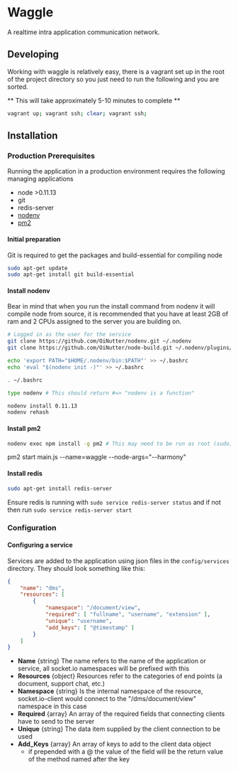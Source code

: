 # Waggle
A realtime intra application communication network.

## Developing

Working with waggle is relatively easy, there is a vagrant set up in the root of the project directory so you just need to run the following and you are sorted.

** This will take approximately 5-10 minutes to complete **
```bash
vagrant up; vagrant ssh; clear; vagrant ssh;
```


## Installation

### Production Prerequisites

Running the application in a production environment requires the following managing applications

* node >0.11.13
* git
* redis-server
* [nodenv](https://github.com/OiNutter/nodenv)
* [pm2](https://github.com/Unitech/PM2)

#### Initial preparation

Git is required to get the packages and build-essential for compiling node

```bash
sudo apt-get update
sudo apt-get install git build-essential
```

#### Install nodenv

Bear in mind that when you run the install command from nodenv it will compile node from source, it is recommended that you have at least 2GB of ram and 2 CPUs assigned to the server you are building on.

```bash
# Logged in as the user for the service
git clone https://github.com/OiNutter/nodenv.git ~/.nodenv
git clone https://github.com/OiNutter/node-build.git ~/.nodenv/plugins/node-build

echo 'export PATH="$HOME/.nodenv/bin:$PATH"' >> ~/.bashrc
echo 'eval "$(nodenv init -)"' >> ~/.bashrc

. ~/.bashrc

type nodenv # This should return #=> "nodenv is a function"

nodenv install 0.11.13
nodenv rehash
```

#### Install pm2
```bash
nodenv exec npm install -g pm2 # This may need to be run as root (sudo)
```
pm2 start main.js --name=waggle --node-args="--harmony"
#### Install redis
```bash
sudo apt-get install redis-server
```

Ensure redis is running with ```sudo service redis-server status``` and if not then run ```sudo service redis-server start```


### Configuration

#### Configuring a service

Services are added to the application using json files in the ```config/services``` directory. They should look something like this:

```json
{
    "name": "dms",
    "resources": [
        {
            "namespace": "/document/view",
            "required": [ "fullname", "username", "extension" ],
            "unique": "username",
            "add_keys": [ "@timestamp" ]
        }
    ]
}
```

* **Name** {string}
    The name refers to the name of the application or service, all socket.io namespaces will be prefixed with this
* **Resources** {object}
    Resources refer to the categories of end points (a document, support chat, etc.)
 * **Namespace** {string}
    Is the internal namespace of the resource, socket.io-client would connect to the "/dms/document/view" namespace in this case
 * **Required** {array}
    An array of the required fields that connecting clients have to send to the server
 * **Unique** {string}
    The data item supplied by the client connection to be used
 * **Add_Keys** {array}
    An array of keys to add to the client data object
   * if prepended with a @ the value of the field will be the return value of the method named after the key
